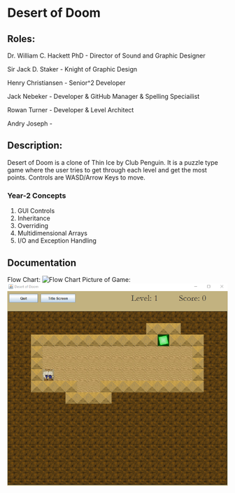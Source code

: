 # Desert of Doom

## Roles:

Dr. William C. Hackett PhD - Director of Sound and Graphic Designer

Sir Jack D. Staker - Knight of Graphic Design

Henry Christiansen - Senior^2 Developer

Jack Nebeker - Developer & GitHub Manager & Spelling Speciailist

Rowan Turner - Developer & Level Architect

Andry Joseph - 

## Description:

Desert of Doom is a clone of Thin Ice by Club Penguin. It is a puzzle type game where the user tries to get through each level and get the most points.
Controls are WASD/Arrow Keys to move.

### Year-2 Concepts
1. GUI Controls
2. Inheritance
3. Overriding
4. Multidimensional Arrays
5. I/O and Exception Handling

## Documentation

Flow Chart:
![Flow Chart](https://user-images.githubusercontent.com/61328987/148413463-abf1f0d4-8fff-498f-be9c-a7014a29997b.png)
Picture of Game:
![Game Pic](https://github.com/StayFrostyLads/2022GroupProject/blob/main/documentation/Game%20Pic.png)
